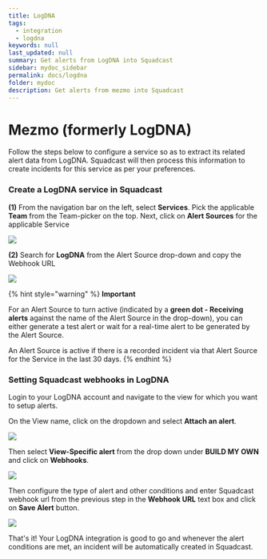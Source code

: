 ```yaml
---
title: LogDNA
tags:
  - integration
  - logdna
keywords: null
last_updated: null
summary: Get alerts from LogDNA into Squadcast
sidebar: mydoc_sidebar
permalink: docs/logdna
folder: mydoc
description: Get alerts from mezmo into Squadcast
---
```


# Mezmo (formerly LogDNA)

Follow the steps below to configure a service so as to extract its related alert data from LogDNA. Squadcast will then process this information to create incidents for this service as per your preferences.

### Create a LogDNA service in Squadcast

**(1)** From the navigation bar on the left, select **Services**. Pick the applicable **Team** from the Team-picker on the top. Next, click on **Alert Sources** for the applicable Service

![](../../.gitbook/assets/alert\_source\_1.png)

**(2)** Search for **LogDNA** from the Alert Source drop-down and copy the Webhook URL

![](../../.gitbook/assets/logdna\_1.png)

{% hint style="warning" %}
**Important**

For an Alert Source to turn active (indicated by a **green dot - Receiving alerts** against the name of the Alert Source in the drop-down), you can either generate a test alert or wait for a real-time alert to be generated by the Alert Source.

An Alert Source is active if there is a recorded incident via that Alert Source for the Service in the last 30 days.
{% endhint %}

### Setting Squadcast webhooks in LogDNA

Login to your LogDNA account and navigate to the view for which you want to setup alerts.

On the View name, click on the dropdown and select **Attach an alert**.

![](../../.gitbook/assets/logdna\_2.png)

Then select **View-Specific alert** from the drop down under **BUILD MY OWN** and click on **Webhooks**.

![](../../.gitbook/assets/logdna\_3.png)

Then configure the type of alert and other conditions and enter Squadcast webhook url from the previous step in the **Webhook URL** text box and click on **Save Alert** button.

![](../../.gitbook/assets/logdna\_4.png)

That's it! Your LogDNA integration is good to go and whenever the alert conditions are met, an incident will be automatically created in Squadcast.
